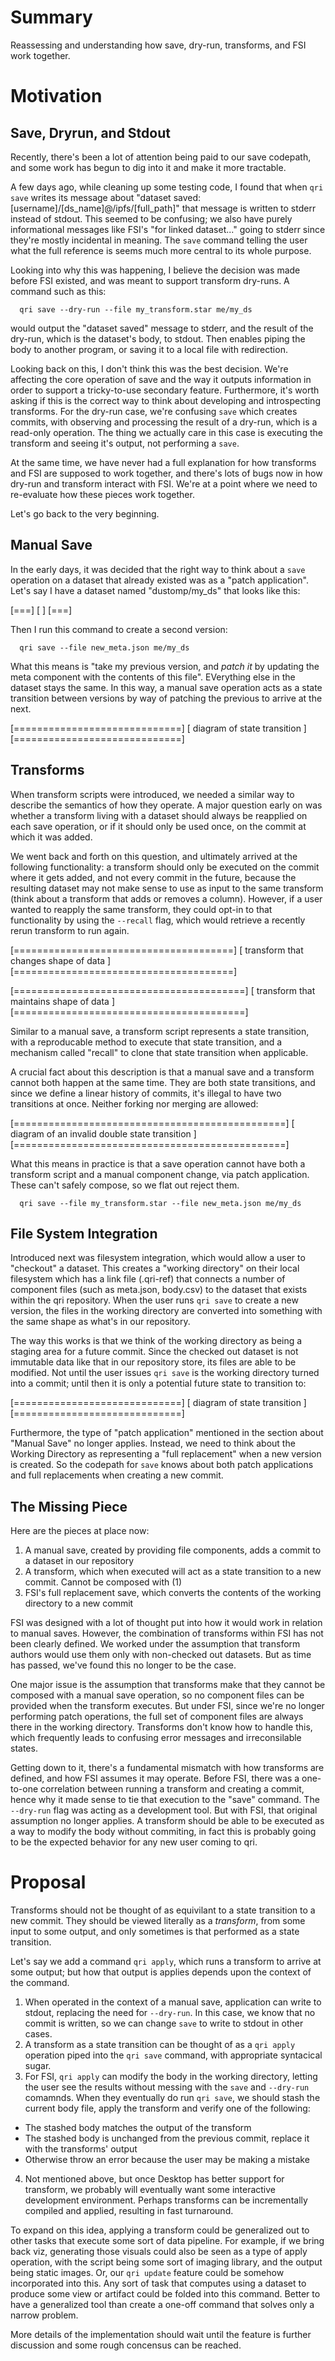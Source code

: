 # Summary

Reassessing and understanding how save, dry-run, transforms, and FSI work together.

# Motivation

## Save, Dryrun, and Stdout

Recently, there's been a lot of attention being paid to our save codepath, and some work has begun to dig into it and make it more tractable.

A few days ago, while cleaning up some testing code, I found that when `qri save` writes its message about "dataset saved: [username]/[ds_name]@/ipfs/[full_path]" that message is written to stderr instead of stdout. This seemed to be confusing; we also have purely informational messages like FSI's "for linked dataset..." going to stderr since they're mostly incidental in meaning. The `save` command telling the user what the full reference is seems much more central to its whole purpose.

Looking into why this was happening, I believe the decision was made before FSI existed, and was meant to support transform dry-runs. A command such as this:

```
  qri save --dry-run --file my_transform.star me/my_ds
```

would output the "dataset saved" message to stderr, and the result of the dry-run, which is the dataset's body, to stdout. Then enables piping the body to another program, or saving it to a local file with redirection.

Looking back on this, I don't think this was the best decision. We're affecting the core operation of save and the way it outputs information in order to support a tricky-to-use secondary feature. Furthermore, it's worth asking if this is the correct way to think about developing and introspecting transforms. For the dry-run case, we're confusing `save` which creates commits, with observing and processing the result of a dry-run, which is a read-only operation. The thing we actually care in this case is executing the transform and seeing it's output, not performing a `save`.

At the same time, we have never had a full explanation for how transforms and FSI are supposed to work together, and there's lots of bugs now in how dry-run and transform interact with FSI. We're at a point where we need to re-evaluate how these pieces work together.

Let's go back to the very beginning.

## Manual Save

In the early days, it was decided that the right way to think about a `save` operation on a dataset that already existed was as a "patch application". Let's say I have a dataset named "dustomp/my_ds" that looks like this:

[===]
[   ]
[===]

Then I run this command to create a second version:

```
  qri save --file new_meta.json me/my_ds
```

What this means is "take my previous version, and *patch it* by updating the meta component with the contents of this file". EVerything else in the dataset stays the same. In this way, a manual save operation acts as a state transition between versions by way of patching the previous to arrive at the next.

[=============================]
[ diagram of state transition ]
[=============================]

## Transforms

When transform scripts were introduced, we needed a similar way to describe the semantics of how they operate. A major question early on was whether a transform living with a dataset should always be reapplied on each save operation, or if it should only be used once, on the commit at which it was added.

We went back and forth on this question, and ultimately arrived at the following functionality: a transform should only be executed on the commit where it gets added, and not every commit in the future, because the resulting dataset may not make sense to use as input to the same transform (think about a transform that adds or removes a column). However, if a user wanted to reapply the same transform, they could opt-in to that functionality by using the `--recall` flag, which would retrieve a recently rerun transform to run again.

[======================================]
[ transform that changes shape of data ]
[======================================]

[========================================]
[ transform that maintains shape of data ]
[========================================]

Similar to a manual save, a transform script represents a state transition, with a reproducable method to execute that state transition, and a mechanism called "recall" to clone that state transition when applicable.

A crucial fact about this description is that a manual save and a transform cannot both happen at the same time. They are both state transitions, and since we define a linear history of commits, it's illegal to have two transitions at once. Neither forking nor merging are allowed:

[===============================================]
[ diagram of an invalid double state transition ]
[===============================================]

What this means in practice is that a save operation cannot have both a transform script and a manual component change, via patch application. These can't safely compose, so we flat out reject them.

```
  qri save --file my_transform.star --file new_meta.json me/my_ds
```

## File System Integration

Introduced next was filesystem integration, which would allow a user to "checkout" a dataset. This creates a "working directory" on their local filesystem which has a link file (.qri-ref) that connects a number of component files (such as meta.json, body.csv) to the dataset that exists within the qri repository. When the user runs `qri save` to create a new version, the files in the working directory are converted into something with the same shape as what's in our repository.

The way this works is that we think of the working directory as being a staging area for a future commit. Since the checked out dataset is not immutable data like that in our repository store, its files are able to be modified. Not until the user issues `qri save` is the working directory turned into a commit; until then it is only a potential future state to transition to:

[=============================]
[ diagram of state transition ]
[=============================]

Furthermore, the type of "patch application" mentioned in the section about "Manual Save" no longer applies. Instead, we need to think about the Working Directory as representing a "full replacement" when a new version is created. So the codepath for `save` knows about both patch applications and full replacements when creating a new commit.

## The Missing Piece

Here are the pieces at place now:

1) A manual save, created by providing file components, adds a commit to a dataset in our repository
2) A transform, which when executed will act as a state transition to a new commit. Cannot be composed with (1)
3) FSI's full replacement save, which converts the contents of the working directory to a new commit

FSI was designed with a lot of thought put into how it would work in relation to manual saves. However, the combination of transforms within FSI has not been clearly defined. We worked under the assumption that transform authors would use them only with non-checked out datasets. But as time has passed, we've found this no longer to be the case.

One major issue is the assumption that transforms make that they cannot be composed with a manual save operation, so no component files can be provided when the transform executes. But under FSI, since we're no longer performing patch operations, the full set of component files are always there in the working directory. Transforms don't know how to handle this, which frequently leads to confusing error messages and irreconsilable states.

Getting down to it, there's a fundamental mismatch with how transforms are defined, and how FSI assumes it may operate. Before FSI, there was a one-to-one correlation between running a transform and creating a commit, hence why it made sense to tie that execution to the "save" command. The `--dry-run` flag was acting as a development tool. But with FSI, that original assumption no longer applies. A transform should be able to be executed as a way to modify the body without commiting, in fact this is probably going to be the expected behavior for any new user coming to qri.

# Proposal

Transforms should not be thought of as equivilant to a state transition to a new commit. They should be viewed literally as a *transform*, from some input to some output, and only sometimes is that performed as a state transition.

Let's say we add a command `qri apply`, which runs a transform to arrive at some output; but how that output is applies depends upon the context of the command.

1) When operated in the context of a manual save, application can write to stdout, replacing the need for `--dry-run`. In this case, we know that no commit is written, so we can change `save` to write to stdout in other cases.
2) A transform as a state transition can be thought of as a `qri apply` operation piped into the `qri save` command, with appropriate syntacical sugar.
3) For FSI, `qri apply` can modify the body in the working directory, letting the user see the results without messing with the `save` and `--dry-run` comamnds. When they eventually do run `qri save`, we should stash the current body file, apply the transform and verify one of the following:
  * The stashed body matches the output of the transform
  * The stashed body is unchanged from the previous commit, replace it with the transforms' output
  * Otherwise throw an error because the user may be making a mistake
4) Not mentioned above, but once Desktop has better support for transform, we probably will eventually want some interactive development environment. Perhaps transforms can be incrementally compiled and applied, resulting in fast turnaround.

To expand on this idea, applying a transform could be generalized out to other tasks that execute some sort of data pipeline. For example, if we bring back viz, generating those visuals could also be seen as a type of apply operation, with the script being some sort of imaging library, and the output being static images. Or, our `qri update` feature could be somehow incorporated into this. Any sort of task that computes using a dataset to produce some view or artifact could be folded into this command. Better to have a generalized tool than create a one-off command that solves only a narrow problem.

More details of the implementation should wait until the feature is further discussion and some rough concensus can be reached.
